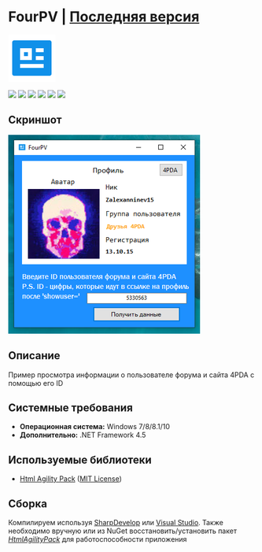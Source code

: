 # FourPV | [Последняя версия](https://github.com/Zalexanninev15/FourPV/releases/latest)

![alt](https://github.com/Zalexanninev15/FourPV/raw/main/FourPV.png)

[![](https://img.shields.io/badge/OS-Windows-informational?logo=windows)](https://github.com/Zalexanninev15/FourPV)
[![](https://img.shields.io/github/v/release/Zalexanninev15/FourPV)](https://github.com/Zalexanninev15/FourPV/releases/latest)
[![](https://img.shields.io/github/downloads/Zalexanninev15/FourPV/total.svg)](https://github.com/Zalexanninev15/FourPV/releases)
[![](https://img.shields.io/badge/license-GPLv3-green.svg)](LICENSE)
[![](https://img.shields.io/badge/donate-QIWI-FF8C00.svg)](https://qiwi.com/n/ZALEXANNINEV15)
[![](https://img.shields.io/badge/donate-YooMoney-8B3FFD.svg)](https://yoomoney.ru/to/410015106319420)

## Скриншот

![alt](https://github.com/Zalexanninev15/FourPV/blob/main/Screenshot.png)

## Описание

Пример просмотра информации о пользователе форума и сайта 4PDA с помощью его ID

## Системные требования
- **Операционная система:** Windows 7/8/8.1/10
- **Дополнительно:** .NET Framework 4.5

## Используемые библиотеки

* [Html Agility Pack](https://github.com/zzzprojects/html-agility-pack) ([MIT License](https://github.com/zzzprojects/html-agility-pack/blob/master/LICENSE))

## Сборка

Компилируем используя [SharpDevelop](https://sourceforge.net/projects/sharpdevelop) или [Visual Studio](https://visualstudio.microsoft.com/vs). Также необходимо вручную или из NuGet восстановить/установить пакет [*HtmlAgilityPack*](https://www.nuget.org/packages/HtmlAgilityPack) для работоспособности приложения
